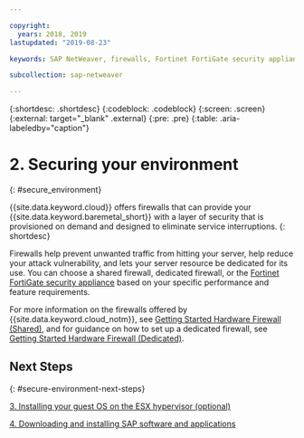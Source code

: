 ```yaml
---

copyright:
  years: 2018, 2019
lastupdated: "2019-08-23"

keywords: SAP NetWeaver, firewalls, Fortinet FortiGate security appliance

subcollection: sap-netweaver

---
```


{:shortdesc: .shortdesc}
{:codeblock: .codeblock}
{:screen: .screen}
{:external: target="_blank" .external}
{:pre: .pre}
{:table: .aria-labeledby="caption"}

# 2. Securing your environment
{: #secure_environment}

{{site.data.keyword.cloud}} offers firewalls that can provide your {{site.data.keyword.baremetal_short}} with a layer of security that is provisioned on demand and designed to eliminate service interruptions.
{: shortdesc}

Firewalls help prevent unwanted traffic from hitting your server, help reduce your attack vulnerability, and lets your server resource be dedicated for its use. You can choose a shared firewall, dedicated firewall, or the [Fortinet FortiGate security appliance](/docs/infrastructure/fortigate-10g?topic=fortigate-10g-getting-started) based on your specific performance and feature requirements.

For more information on the firewalls offered by {{site.data.keyword.cloud_notm}}, see [Getting Started Hardware Firewall (Shared)](/docs/infrastructure/hardware-firewall-shared?topic=hardware-firewall-shared-getting-started), and for guidance on how to set up a dedicated firewall, see [Getting Started Hardware Firewall (Dedicated)](/docs/infrastructure/hardware-firewall-dedicated?topic=hardware-firewall-dedicated-getting-started).

## Next Steps
{: #secure-environment-next-steps}

  [3. Installing your guest OS on the ESX hypervisor (optional)](/docs/infrastructure/sap-netweaver?topic=sap-netweaver-install_guest_os#install_guest_os)

  [4. Downloading and installing SAP software and applications](/docs/infrastructure/sap-netweaver?topic=sap-netweaver-install_sap#install_sap)
